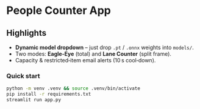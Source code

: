 # People Counter App

## Highlights
* **Dynamic model dropdown** – just drop `.pt` / `.onnx` weights into `models/`.
* Two modes: **Eagle‑Eye** (total) and **Lane Counter** (split frame).
* Capacity & restricted‑item email alerts (10 s cool‑down).


### Quick start
```bash
python -m venv .venv && source .venv/bin/activate
pip install -r requirements.txt
streamlit run app.py
```
